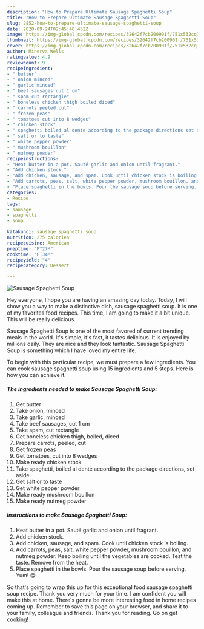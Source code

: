 ```yaml
---
description: "How to Prepare Ultimate Sausage Spaghetti Soup"
title: "How to Prepare Ultimate Sausage Spaghetti Soup"
slug: 2852-how-to-prepare-ultimate-sausage-spaghetti-soup
date: 2020-09-24T02:45:48.452Z
image: https://img-global.cpcdn.com/recipes/32642f7cb200901f/751x532cq70/sausage-spaghetti-soup-recipe-main-photo.jpg
thumbnail: https://img-global.cpcdn.com/recipes/32642f7cb200901f/751x532cq70/sausage-spaghetti-soup-recipe-main-photo.jpg
cover: https://img-global.cpcdn.com/recipes/32642f7cb200901f/751x532cq70/sausage-spaghetti-soup-recipe-main-photo.jpg
author: Minerva Wells
ratingvalue: 4.9
reviewcount: 9
recipeingredient:
- " butter"
- " onion minced"
- " garlic minced"
- " beef sausages cut 1 cm"
- " spam cut rectangle"
- " boneless chicken thigh boiled diced"
- " carrots peeled cut"
- " frozen peas"
- " tomatoes cut into 8 wedges"
- " chicken stock"
- " spaghetti boiled al dente according to the package directions set aside"
- " salt or to taste"
- " white pepper powder"
- " mushroom bouillon"
- " nutmeg powder"
recipeinstructions:
- "Heat butter in a pot. Sauté garlic and onion until fragrant."
- "Add chicken stock."
- "Add chicken, sausage, and spam. Cook until chicken stock is boiling."
- "Add carrots, peas, salt, white pepper powder, mushroom bouillon, and nutmeg powder. Keep boiling until the vegetables are cooked. Test the taste. Remove from the heat."
- "Place spaghetti in the bowls. Pour the sausage soup before serving. Yum! 😋"
categories:
- Recipe
tags:
- sausage
- spaghetti
- soup

katakunci: sausage spaghetti soup 
nutrition: 275 calories
recipecuisine: American
preptime: "PT27M"
cooktime: "PT34M"
recipeyield: "4"
recipecategory: Dessert

---
```



![Sausage Spaghetti Soup](https://img-global.cpcdn.com/recipes/32642f7cb200901f/751x532cq70/sausage-spaghetti-soup-recipe-main-photo.jpg)

Hey everyone, I hope you are having an amazing day today. Today, I will show you a way to make a distinctive dish, sausage spaghetti soup. It is one of my favorites food recipes. This time, I am going to make it a bit unique. This will be really delicious.

Sausage Spaghetti Soup is one of the most favored of current trending meals in the world. It's simple, it's fast, it tastes delicious. It is enjoyed by millions daily. They are nice and they look fantastic. Sausage Spaghetti Soup is something which I have loved my entire life.




To begin with this particular recipe, we must prepare a few ingredients. You can cook sausage spaghetti soup using 15 ingredients and 5 steps. Here is how you can achieve it.

<!--inarticleads1-->

##### The ingredients needed to make Sausage Spaghetti Soup:

1. Get  butter
1. Take  onion, minced
1. Take  garlic, minced
1. Take  beef sausages, cut 1 cm
1. Take  spam, cut rectangle
1. Get  boneless chicken thigh, boiled, diced
1. Prepare  carrots, peeled, cut
1. Get  frozen peas
1. Get  tomatoes, cut into 8 wedges
1. Make ready  chicken stock
1. Take  spaghetti, boiled al dente according to the package directions, set aside
1. Get  salt or to taste
1. Get  white pepper powder
1. Make ready  mushroom bouillon
1. Make ready  nutmeg powder




<!--inarticleads2-->

##### Instructions to make Sausage Spaghetti Soup:

1. Heat butter in a pot. Sauté garlic and onion until fragrant.
1. Add chicken stock.
1. Add chicken, sausage, and spam. Cook until chicken stock is boiling.
1. Add carrots, peas, salt, white pepper powder, mushroom bouillon, and nutmeg powder. Keep boiling until the vegetables are cooked. Test the taste. Remove from the heat.
1. Place spaghetti in the bowls. Pour the sausage soup before serving. Yum! 😋




So that's going to wrap this up for this exceptional food sausage spaghetti soup recipe. Thank you very much for your time. I am confident you will make this at home. There's gonna be more interesting food in home recipes coming up. Remember to save this page on your browser, and share it to your family, colleague and friends. Thank you for reading. Go on get cooking!
